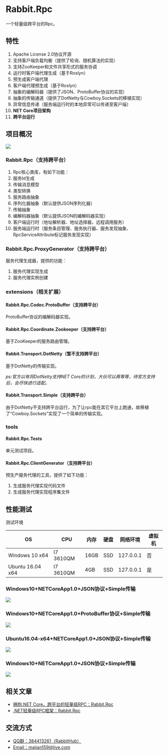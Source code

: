 # Rabbit.Rpc
一个轻量级跨平台的Rpc。
## 特性
1. Apache License 2.0协议开源
2. 支持客户端负载均衡（提供了轮询、随机算法的实现）
3. 支持ZooKeeper和文件共享形式的服务协调
4. 运行时客户端代理生成（基于Roslyn）
5. 预生成客户端代理
6. 客户端代理预生成（基于Roslyn）
7. 抽象的编解码器（提供了JSON、ProtoBuffer协议的实现）
8. 抽象的传输通道（提供了DotNetty与Cowboy.Sockets的移植实现）
9. 异常信息传递（服务端运行时的本地异常可以传递至客户端）
10. **NET Core项目架构**
11. **跨平台运行**

## 项目概况
![](http://images2015.cnblogs.com/blog/384997/201607/384997-20160708082111186-595090265.png)
### Rabbit.Rpc（支持跨平台）
1. Rpc核心类库，有如下功能：
2. 服务Id生成
3. 传输消息模型
4. 类型转换
5. 服务路由抽象
6. 序列化器抽象（默认提供JSON序列化器）
7. 传输抽象
8. 编解码器抽象（默认提供JSON的编解码器实现）
9. 客户端运行时（地址解析器、地址选择器，远程调用服务）
10. 服务端运行时（服务条目管理、服务执行器、服务发现抽象、RpcServiceAttribute标记服务发现实现）

### Rabbit.Rpc.ProxyGenerator（支持跨平台）
服务代理生成器，提供的功能：

1. 服务代理实现生成
2. 服务代理实例创建

### extensions（相关扩展）
#### Rabbit.Rpc.Codec.ProtoBuffer（支持跨平台）
ProtoBuffer协议的编解码器实现。

#### Rabbit.Rpc.Coordinate.Zookeeper（支持跨平台）
基于ZooKeeper的服务路由管理。

#### Rabbit.Transport.DotNetty（暂不支持跨平台）
基于DotNetty的传输实现。

_ps:官方以有将DotNetty支持NET Core的计划，大伙可以再等等，待官方支持后，会尽快进行适配。_

#### Rabbit.Transport.Simple（支持跨平台）
由于DotNetty不支持跨平台运行，为了让rpc能在其它平台上跑通，故移植了“Cowboy.Sockets”实现了一个简单的传输实现。

### tools
#### Rabbit.Rpc.Tests
单元测试项目。

#### Rabbit.Rpc.ClientGenerator（支持跨平台）
预生产服务代理的工具，提供了如下功能：

1. 生成服务代理实现代码文件
2. 生成服务代理实现程序集文件

## 性能测试
测试环境

OS | CPU | 内存 | 硬盘 | 网络环境 | 虚拟机
------------ | ------------- | ------------- | ------------- | ------------- | -------------
Windows 10 x64 | I7 3610QM | 16GB | SSD | 127.0.0.1 | 否
Ubuntu 16.04 x64 | I7 3610QM | 4GB | SSD | 127.0.0.1 | 是

### Windows10+NETCoreApp1.0+JSON协议+Simple传输
![](http://images2015.cnblogs.com/blog/384997/201607/384997-20160708082114249-1409569407.png)
### Windows10+NETCoreApp1.0+ProtoBuffer协议+Simple传输
![](http://images2015.cnblogs.com/blog/384997/201607/384997-20160708082117733-1064697075.png)
### Ubuntu16.04-x64+NETCoreApp1.0+JSON协议+Simple传输
![](http://images2015.cnblogs.com/blog/384997/201607/384997-20160708082119405-1980756077.png)
### Windows10+NETCoreApp1.0+JSON协议+Simple传输
![](http://images2015.cnblogs.com/blog/384997/201607/384997-20160708082123889-1516684603.png)

## 相关文章
* [拥抱.NET Core，跨平台的轻量级RPC：Rabbit.Rpc](http://www.cnblogs.com/ants/p/5652132.html)
* [.NET轻量级RPC框架：Rabbit.Rpc](http://www.cnblogs.com/ants/p/5605754.html)

## 交流方式
* [QQ群：384413261（RabbitHub）](http://jq.qq.com/?_wv=1027&k=29DzAfj)
* [Email：majian159@live.com](mailto:majian159@live.com)

